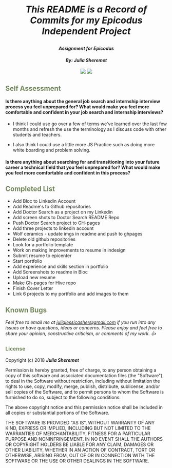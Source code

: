 # _<p align="center">This README is a Record of Commits for my Epicodus Independent Project</p>_

#### _<p align="center">Assignment for Epicodus</p>_

#### _**<p align="center">By: Julia Sheremet</p>**_

<p align="center">  
<a href="https://opensource.org/licenses/MIT"><img src="https://img.shields.io/badge/license-MIT-blue.svg"></a>
<a href="https://github.com/RichardLitt/standard-readme"><img src="https://img.shields.io/badge/readme%20style-standard-brightgreen.svg?style=flat-square"></a>
</p>


## <span style="color:#74875d;">Self Assessment</span>
#### Is there anything about the general job search and internship interview process you feel unprepared for? What would make you feel more comfortable and confident in your job search and internship interviews?

* I think I could use go over a few of terms we've learned over the last few months and refresh the use the terminology as I discuss code with other students and teachers.

* I also think I could use a little more JS Practice such as doing more white boarding and problem solving.

#### Is there anything about searching for and transitioning into your future career a technical field that you feel unprepared for? What would make you feel more comfortable and confident in this process?



## <span style="color:#74875d;">Completed List</span>
* Add Bloc to Linkedin Account
* Add Readme's to Github repositories
* Add Doctor Search as a project on my Linkedin
* Add screen shots to Doctor Search README Repo
* Push Doctor Search project to GH-pages
* Add three projects to linkedin account
* Wolf ceramics - update imgs in readme and push to ghpages
* Delete old github repositories
* Look for a portfolio template
* Work on making improvements to resume in indesign
* Submit resume to epicenter
* Start portfolio
* Add experience and skills section in portfolio
* Add Screenshots to readme in Bloc
* Upload new resume
* Make Gh-pages for Hive repo
* Finish Cover Letter
* Link 6 projects to my portfolio and add images to them


## <span style="color:#74875d;">Known Bugs</span>

_Feel free to email me at [juliajessicasher@gmail.com](mailto:juliajessicasher@gmail.com) if you run into any issues or have questions, ideas or concerns. Please enjoy and feel free to share your opinion, constructive criticism, or comments of my work. :+1:_

### <span style="color:#74875d;">License</span>

Copyright (c) 2018 ****_Julia Sheremet_****

Permission is hereby granted, free of charge, to any person obtaining a copy of this software and associated documentation files (the "Software"), to deal in the Software without restriction, including without limitation the rights to use, copy, modify, merge, publish, distribute, sublicense, and/or sell copies of the Software, and to permit persons to whom the Software is furnished to do so, subject to the following conditions:

The above copyright notice and this permission notice shall be included in all copies or substantial portions of the Software.

THE SOFTWARE IS PROVIDED "AS IS", WITHOUT WARRANTY OF ANY KIND, EXPRESS OR IMPLIED, INCLUDING BUT NOT LIMITED TO THE WARRANTIES OF MERCHANTABILITY, FITNESS FOR A PARTICULAR PURPOSE AND NONINFRINGEMENT. IN NO EVENT SHALL THE AUTHORS OR COPYRIGHT HOLDERS BE LIABLE FOR ANY CLAIM, DAMAGES OR OTHER LIABILITY, WHETHER IN AN ACTION OF CONTRACT, TORT OR OTHERWISE, ARISING FROM, OUT OF OR IN CONNECTION WITH THE SOFTWARE OR THE USE OR OTHER DEALINGS IN THE SOFTWARE.
